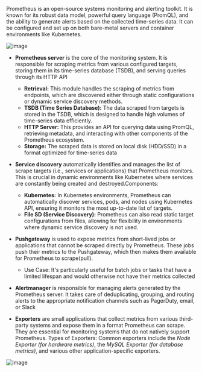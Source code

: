 Prometheus is an open-source systems monitoring and alerting toolkit. It is known for its robust data model, powerful query language (PromQL), and the ability to generate alerts based on the collected time-series data. It can be configured and set up on both bare-metal servers and container environments like Kubernetes.

![image](https://github.com/user-attachments/assets/f2c99de7-3388-47e2-87d4-ec5525fed669)

- **Prometheus server** is the core of the monitoring system. It is responsible for scraping metrics from various configured targets, storing them in its time-series database (TSDB), and serving queries through its HTTP API
  - **Retrieval:** This module handles the scraping of metrics from endpoints, which are discovered either through static configurations or dynamic service discovery methods.
  - **TSDB (Time Series Database):** The data scraped from targets is stored in the TSDB, which is designed to handle high volumes of time-series data efficiently.
  - **HTTP Server:** This provides an API for querying data using PromQL, retrieving metadata, and interacting with other components of the Prometheus ecosystem.
  - **Storage:** The scraped data is stored on local disk (HDD/SSD) in a format optimized for time-series data

- **Service discovery** automatically identifies and manages the list of scrape targets (i.e., services or applications) that Prometheus monitors. This is crucial in dynamic environments like Kubernetes where services are constantly being created and destroyed.Components:
  - **Kubernetes:** In Kubernetes environments, Prometheus can automatically discover services, pods, and nodes using Kubernetes API, ensuring it monitors the most up-to-date list of targets.
  - **File SD (Service Discovery):** Prometheus can also read static target configurations from files, allowing for flexibility in environments where dynamic service discovery is not used.
 
- **Pushgateway** is used to expose metrics from short-lived jobs or applications that cannot be scraped directly by Prometheus. These jobs push their metrics to the Pushgateway, which then makes them available for Prometheus to scrape(pull).
  - Use Case: It's particularly useful for batch jobs or tasks that have a limited lifespan and would otherwise not have their metrics collected

- **Alertmanager** is responsible for managing alerts generated by the Prometheus server. It takes care of deduplicating, grouping, and routing alerts to the appropriate notification channels such as PagerDuty, email, or Slack

- **Exporters** are small applications that collect metrics from various third-party systems and expose them in a format Prometheus can scrape. They are essential for monitoring systems that do not natively support Prometheus. Types of Exporters: 
Common exporters include the *Node Exporter (for hardware metrics)*, the *MySQL Exporter (for database metrics)*, and various other application-specific exporters.

![image](https://github.com/user-attachments/assets/52b70cf3-363b-4582-bc44-e9fc3f2db4f7)

 
